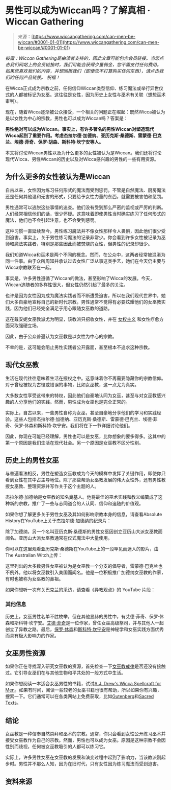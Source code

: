 <!--yml

category: 未分类

date: 2024-06-12 20:05:00

-->

# 男性可以成为Wiccan吗？了解真相 · Wiccan Gathering

> 来源：[https://www.wiccangathering.com/can-men-be-wiccan/#0001-01-01](https://www.wiccangathering.com/can-men-be-wiccan/#0001-01-01)

*披露：Wiccan Gathering是由读者支持的，因此文章可能包含会员链接。当您点击我们网站上的会员链接时，我们可能会获得少量佣金，您不需支付任何费用。* *如果您喜欢我们的内容，并想回报我们（即使您不打算购买任何东西），请点击我们的任何产品链接。* *祝福！*

在Wicca正式成为宗教之前，任何信仰Wiccan类型信仰、练习魔法或举行异世仪式的人都被标记为女巫。这往往是女性，因为历史上女性与巫术有关联（想想巫术审判）。

现在，随着Wicca逐渐被公众接受，一个相关的问题正在崛起：既然Wicca被认为是以女性为中心的宗教，男性也可以成为Wiccan吗？答案是：

**男性绝对可以成为Wiccan。事实上，有许多著名的男性Wiccan对塑造现代Wicca起到了重要作用。考虑杰拉尔德·加德纳、亚历克斯·桑德斯、雷蒙德·巴克兰、埃德·菲奇、保罗·胡森、斯科特·坎宁安等人。**

本文将讨论Wiccan男性以及为什么更多的女性被认为是Wiccan。我们还将讨论现代Wicca、男性Wiccan的历史以及对Wicca感兴趣的男性的一些有用资源。

## 为什么更多的女性被认为是Wiccan

自古以来，女性因为练习任何形式的魔法而受到惩罚。不管是自然魔法、厨房魔法还是任何其他温和无害的形式，只要给予女性力量的东西，就需要被害怕和惩罚。

男性通常可以逃脱这些事情的追查。他们没有受到那么严密的监视或严厉的判断。人们经常相信他们的话，很少怀疑。这意味着即使男性当时确实练习了任何形式的魔法，他们也不会引起注意，也不会受到惩罚。

这种习惯一直延续至今。男性练习魔法并不像女性那样令人畏惧，因此他们很少受到迫害。事实上，关于男性练习魔法的记录非常少。你会看到许多女性被记录为巫师和魔法实践者，特别是那些因此而被焚烧的女性，但男性的记录却很少。

我们知道Wicca和巫术是两个不同的概念。然而，在公众中，这两者经常被混淆为同一件事。由于众所周知并承认过去女性广泛从事这类手艺，她们在今天仍主要与Wicca宗教联系在一起。

事实是，许多男性遵循了Wiccan的做法，甚至影响了Wicca的发展。今天，Wiccan追随者的多样性很大，但女性仍然引起了最多的关注。

也许是因为女性因为成为魔法实践者而不断遭受迫害，所以在我们现代世界中，她们大多自豪地宣称自己的新时代宗教。男性通常不觉得有必要炫耀他们的女巫教实践，因为他们已经完全满足于用心跟随女巫教的道路。

这在戴安妮女巫教派尤为明显，该教派只招收女性，并在 [女权主义](https://www.wiccangathering.com/wicca-and-feminism/) 和女性疗愈方面采取强硬立场。

因此，由于公众普遍认为女巫教是以女性为中心的宗教。

不幸的是，这可能会阻止男性实践者公开露面，甚至根本不追求这种宗教。

## 现代女巫教

生活在现代往往意味着生活在授权之中。这意味着你不再需要隐藏你的宗教信仰。对于曾经被视为古怪或错误的事物，比如女巫教，这一点尤为真实。

大多数女性享受这带来的特权，因此他们自豪地认同为女巫，甚至与对女巫教感兴趣的人分享他们的实践。然而，男性成为女巫也是完全正常的。

实际上，自古以来，一些男性自称为女巫，甚至自豪地分享他们的学习和实践经验。这些人包括杰拉尔德·加德纳、亚历克斯·桑德斯、雷蒙德·巴克兰、埃德·菲奇、保罗·休森和斯科特·坎宁安。我们将在下一节详细讨论他们。

因此，你现在可能已经理解，男性也可以是女巫，比你想象的要多得多。这其中的第一个原因是我们生活在现代社会。另一个原因是女巫教不区分性别。

## 历史上的男性女巫

与普遍看法相反，男性在塑造女巫教成为今天的模样中发挥了关键作用，即使你只看到女性在其中占主导地位。除了那些帮助女巫教发展的伟大女性外，还有男性教授女巫教、整理资源并写作关于这个主题的人。

杰拉尔德·加德纳是女巫教的知名奠基人。他将最佳的巫术实践和教义编纂成了这种新的宗教，推广了一些与志同道合的人认同、信仰和追随的价值观。

如果你想了解更多关于男性女巫及其如何影响宗教本身的信息，请查看Absolute History在YouTube上关于杰拉尔德·加德纳的纪录片：

除了加德纳，另一个名叫亚历克斯·桑德斯的男性女巫因创立亚历山大派女巫教而闻名。亚历山大派女巫教通常在仪式魔法中大量使用。

你可以在这里观看亚历克斯·桑德斯在YouTube上的一段罕见而迷人的影片，由The Australian Witch上传：

这里列出的大多数男性女巫被认为是女巫教一个分支的倡导者，雷蒙德·巴克兰也不例外。他以将女巫教引入美国而闻名。他是一位积极推广加德纳女巫教的作家，有时也被称为女巫教的鼻祖。

如果你想听一次有关巴克兰的采访，请查看《异教观点》的 YouTube 片段：

### 其他信息

历史上，女巫男性名单不胜枚举，但在其他显赫的男性中，有艾德·菲奇、保罗·休森和斯科特·坎宁安。[艾德·菲奇](https://en.wikipedia.org/wiki/Ed_Fitch)是一位作家，曾任女巫高级祭司，并与其他人一起创立了异教之路。最后，[保罗·休森](https://en.wikipedia.org/wiki/Paul_Huson)和[斯科特·坎宁安](https://en.wikipedia.org/wiki/Scott_Cunningham)是神秘学和女巫实践方面优秀而具有极大影响力的作家。

## 女巫男性资源

如果你正在寻找深入研究女巫教的资源，首先检查一下[女巫教戒律](http://web.mit.edu/pipa/www/rede.html)是否还没有接触过。它引导女巫们在与其他生物和平共处的一般方式中生活。

如果你想阅读一本适合女巫男性的书籍，试试[A.J. Drew's Wicca Spellcraft for Men](http://web.mit.edu/pipa/www/rede.html)。如果有时间，阅读一些较老的女巫书籍也很有帮助，所以如果你有兴趣，搜索一下。它们通常可以在各类网站上免费获取，比如[Gutenberg](https://www.gutenberg.org/)和[Sacred Texts](https://www.sacred-texts.com/)。

## 结论

女巫教是一种信奉自然崇拜和巫术的宗教。通常，你只会看到女性公开练习巫术并接受女巫教作为自己的宗教。然而，男性也可以成为女巫。原因是这种宗教不会因性别而歧视，任何被女巫教吸引的人都可以练习它。

实际上，许多男性女巫在女巫教的发展和演变过程中起到了影响力，当该教派刚起步时。男性并不那么人知，因为在旧时代，只有女性因为练习魔法而受到迫害。

## 资料来源
